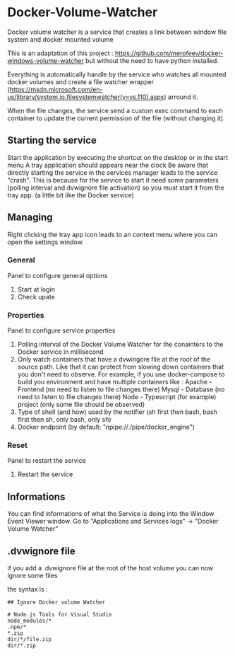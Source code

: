 # Docker-Volume-Watcher
Docker volume watcher is a service that creates a link between window file system and docker mounted volume

This is an adaptation of this project : https://github.com/merofeev/docker-windows-volume-watcher but without the need to have python installed.

Everything is automatically handle by the service who watches all mounted docker volumes and create a file watcher wrapper (https://msdn.microsoft.com/en-us/library/system.io.filesystemwatcher(v=vs.110).aspx) arround it.

When the file changes, the service send a custom exec command to each container to update the current permission of the file (without changing it).

## Starting the service
Start the application by executing the shortcut on the desktop or in the start menu
A tray application should appears near the clock
Be aware that directly starting the service in the services manager leads to the service "crash". This is because for the service to start it need some parameters (polling interval and dvwignore file activation) so you must start it from the tray app. (a little bit like the Docker service)

## Managing
Right clicking the tray app icon leads to an context menu where you can open the settings window.

### General
Panel to configure general options
1. Start at login
2. Check upate

### Properties
Panel to configure service properties
1. Polling interval of the Docker Volume Watcher for the conainters to the Docker service in millisecond
2. Only watch containers that have a dvwingore file at the root of the source path. Like that it can protect from slowing down containers that you don't need to observe.
For example, if you use docker-compose to build you environment and have multiple containers like :
Apache - Frontend (no need to listen to file changes there)
Mysql - Database (no need to listen to file changes there)
Node - Typescript (for example) project (only some file should be observed)
3. Type of shell (and how) used by the notifier (sh first then bash, bash first then sh, only bash, only sh)
4. Docker endpoint (by default: "npipe://./pipe/docker_engine")

### Reset
Panel to restart the service
1. Restart the service

## Informations
You can find informations of what the Service is doing into the Window Event Viewer window.
Go to "Applications and Services logs" -> "Docker Volume Watcher"

## .dvwignore file
if you add a .dvwignore file at the root of the host volume you can now ignore some files

the syntax is :

```
## Ignore Docker volume Watcher

# Node.js Tools for Visual Studio
node_modules/*
.npm/*
*.zip
dir/*/file.zip
dir/*.zip
```
